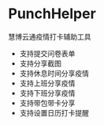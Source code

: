 # PunchHelper
慧博云通疫情打卡辅助工具

- 支持提交问卷表单
- 支持分享截图
- 支持休息时间分享疫情
- 支持上班分享疫情
- 支持下班分享疫情
- 支持带包带卡分享
- 支持设置日历打卡提醒
